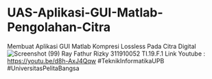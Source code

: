 # UAS-Aplikasi-GUI-Matlab-Pengolahan-Citra
Membuat Aplikasi GUI Matlab Kompresi Lossless Pada Citra Digital
![Screenshot (99)](https://user-images.githubusercontent.com/56881488/126519757-9da46561-c23b-4d07-8d2e-f0174940d1a1.png)
Ray Fathur Rizky
311910052
TI.19.F.1
Link Youtube : https://youtu.be/d8h-AxJ4Qqw
#TeknikInformatikaUPB
#UniversitasPelitaBangsa
